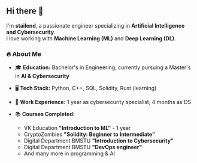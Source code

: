 ## Hi there 👋  

I'm **stailend**, a passionate engineer specializing in **Artificial Intelligence and Cybersecurity**.  
I love working with **Machine Learning (ML)** and **Deep Learning (DL)**.

### 🔥 About Me  
- 🎓 **Education:** Bachelor's in Engineering, currently pursuing a Master's in **AI & Cybersecurity**
   
- 🖥 **Tech Stack:** Python, C++, SQL, Solidity, Rust (learning)
  
- 🚀 **Work Experience:** 1 year as cybersecurity specialist, 4 months as DS
- 📚 **Courses Completed:**  
  - VK Education **"Introduction to ML"** - 1 year 
  - CryptoZombies **"Solidity: Beginner to Intermediate"**  
  - Digital Department BMSTU **"Introduction to Cybersecurity"**
  - Digital Department BMSTU **"DevOps engineer"**  
  - And many more in programming & AI  

